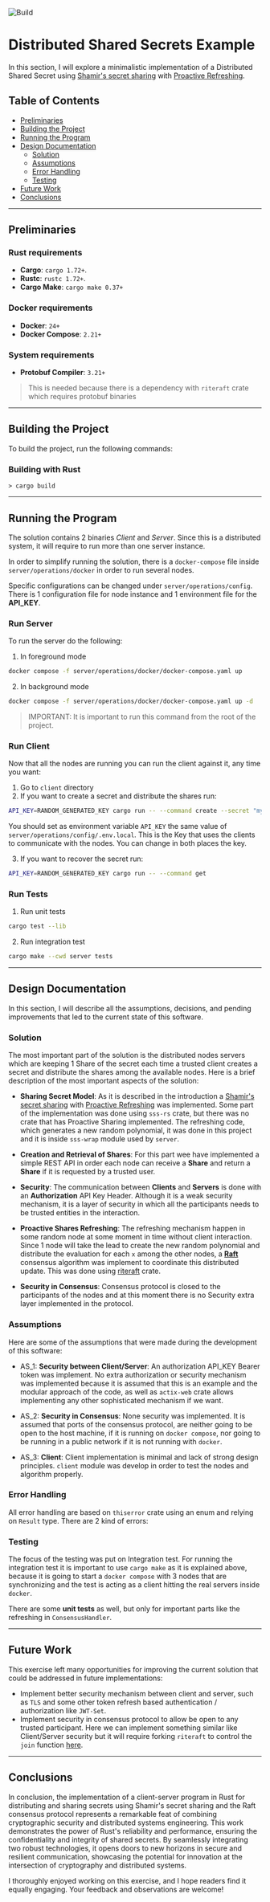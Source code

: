 ![Build](https://github.com/jproyo/shared-secrets/actions/workflows/build.yml/badge.svg)

# Distributed Shared Secrets Example

In this section, I will explore a minimalistic implementation of a Distributed Shared Secret using [Shamir's secret sharing](https://en.wikipedia.org/wiki/Shamir%27s_secret_sharing) with [Proactive Refreshing](https://en.wikipedia.org/wiki/Proactive_secret_sharing).

## Table of Contents
- [Preliminaries](#preliminaries)
- [Building the Project](#building-the-project)
- [Running the Program](#running-the-program)
- [Design Documentation](#design-documentation)
    - [Solution](#solution)
    - [Assumptions](#assumptions)
    - [Error Handling](#error-handling)
    - [Testing](#testing)
- [Future Work](#future-work)
- [Conclusions](#conclusions)

---

## Preliminaries

### Rust requirements

- **Cargo**: `cargo 1.72+`.
- **Rustc**: `rustc 1.72+`.
- **Cargo Make**: `cargo make 0.37+`

### Docker requirements

- **Docker**: `24+`
- **Docker Compose**: `2.21+`

### System requirements

- **Protobuf Compiler**: `3.21+`
> This is needed because there is a dependency with `riteraft` crate which requires protobuf binaries

---

## Building the Project

To build the project, run the following commands:

### Building with Rust

```shell
> cargo build
```

---

## Running the Program

The solution contains 2 binaries *Client* and *Server*. Since this is a distributed system, it will require to run more than one server instance.

In order to simplify running the solution, there is a `docker-compose` file inside `server/operations/docker` in order to run several nodes.

Specific configurations can be changed under `server/operations/config`. There is 1 configuration file for node instance and 1 environment file for the **API_KEY**.

### Run Server

To run the server do the following:

1. In foreground mode

```bash
docker compose -f server/operations/docker/docker-compose.yaml up
```

2. In background mode

```bash
docker compose -f server/operations/docker/docker-compose.yaml up -d
```

> IMPORTANT: It is important to run this command from the root of the project.


### Run Client
Now that all the nodes are running you can run the client against it, any time you want:

1. Go to `client` directory
2. If you want to create a secret and distribute the shares run:

```bash
API_KEY=RANDOM_GENERATED_KEY cargo run -- --command create --secret "my secret long"
```

You should set as environment variable `API_KEY` the same value of `server/operations/config/.env.local`. This is the Key that uses the clients to communicate with the nodes. You can change in both places the key.

3. If you want to recover the secret run:

```bash
API_KEY=RANDOM_GENERATED_KEY cargo run -- --command get
```

### Run Tests

1. Run unit tests

```bash
cargo test --lib
```

2. Run integration test

```bash
cargo make --cwd server tests
```

---

## Design Documentation
In this section, I will describe all the assumptions, decisions, and pending improvements that led to the current state of this software.

### Solution
The most important part of the solution is the distributed nodes servers which are keeping 1 Share of the secret each time a trusted client creates a secret and distribute the shares among the available nodes. Here is a brief description of the most important aspects of the solution:

- **Sharing Secret Model**: As it is described in the introduction a [Shamir's secret sharing](https://en.wikipedia.org/wiki/Shamir%27s_secret_sharing) with [Proactive Refreshing](https://en.wikipedia.org/wiki/Proactive_secret_sharing) was implemented. Some part of the implementation was done using `sss-rs` crate, but there was no crate that has Proactive Sharing implemented. The refreshing code, which generates a new random polynomial, it was done in this project and it is inside `sss-wrap` module used by `server`.

- **Creation and Retrieval of Shares**: For this part wee have implemented a simple REST API in order each node can receive a **Share** and return a **Share** if it is requested by a trusted user.

- **Security**: The communication between **Clients** and **Servers** is done with an **Authorization** API Key Header. Although it is a weak security mechanism, it is a layer of security in which all the participants needs to be trusted entities in the interaction.

- **Proactive Shares Refreshing**: The refreshing mechanism happen in some random node at some moment in time without client interaction. Since 1 node will take the lead to create the new random polynomial and distribute the evaluation for each `x` among the other nodes, a [**Raft**](https://raft.github.io/) consensus algorithm was implement to coordinate this distributed update. This was done using [riteraft](https://github.com/ritelabs/riteraft) crate.

- **Security in Consensus**: Consensus protocol is closed to the participants of the nodes and at this moment there is no Security extra layer implemented in the protocol.

### Assumptions

Here are some of the assumptions that were made during the development of this software:

- AS_1: **Security between Client/Server**: An authorization API_KEY Bearer token was implement. No extra authorization or security mechanism was implemented because it is assumed that this is an example and the modular approach of the code, as well as `actix-web` crate allows implementing any other sophisticated mechanism if we want.

- AS_2: **Security in Consensus**: None security was implemented. It is assumed that ports of the consensus protocol, are neither going to be open to the host machine, if it is running on `docker compose`, nor going to be running in a public network if it is not running with `docker`.

- AS_3: **Client**: Client implementation is minimal and lack of strong design principles. `client` module was develop in order to test the nodes and algorithm properly.

### Error Handling

All error handling are based on `thiserror` crate using an enum and relying on `Result` type.
There are 2 kind of errors:

### Testing

The focus of the testing was put on Integration test. For running the integration test it is important to use `cargo make` as it is explained above, because it is going to start a `docker compose` with 3 nodes that are synchronizing and the test is acting as a client hitting the real servers inside `docker`.

There are some **unit tests** as well, but only for important parts like the refreshing in `ConsensusHandler`.

---

## Future Work
This exercise left many opportunities for improving the current solution that could be addressed in future implementations:

- Implement better security mechanism between client and server, such as `TLS` and some other token refresh based authentication / authorization like `JWT-Set`.
- Implement security in consensus protocol to allow be open to any trusted participant. Here we can implement something similar like Client/Server security but it will require forking `riteraft` to control the `join` function [here](https://github.com/ritelabs/riteraft/blob/2e02abb0cb5e5bb9e1e9d256f5672fb0449c84f8/src/raft.rs#L109).

---

## Conclusions

In conclusion, the implementation of a client-server program in Rust for distributing and sharing secrets using Shamir's secret sharing and the Raft consensus protocol represents a remarkable feat of combining cryptographic security and distributed systems engineering. This work demonstrates the power of Rust's reliability and performance, ensuring the confidentiality and integrity of shared secrets. By seamlessly integrating two robust technologies, it opens doors to new horizons in secure and resilient communication, showcasing the potential for innovation at the intersection of cryptography and distributed systems.

I thoroughly enjoyed working on this exercise, and I hope readers find it equally engaging. Your feedback and observations are welcome!
